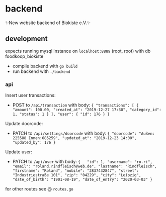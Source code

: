# backend
✨New website backend of Biokiste e.V.✨

## development

expects running mysql instance on `localhost:8889` (root, root) with db foodkoop_biokiste

- compile backend with `go build`
- run backend with `./backend`


### api 

Insert user transactions:
- POST to `/api/transaction` with body:
`{
	"transactions": [
	{	
		"amount": 100.00,
		"created_at": "2019-12-27 17:30",
		"category_id": 1,
		"status": 1
	}
	],
	"user": {
	"id": 176
	}
}`

Update doorcode:
- PATCH to `/api/settings/doorcode` with body:
`{
	"doorcode": "Außen: 225588 Innen:685259",
	"updated_at": "2019-12-23 14:00",
	"updated_by": 176
}`

Update user:
- PATCH to `/api/user` with body:
`{	
	"id": 1,
	"username": "ro.ri",
	"email": "roland.rindfleisch@web.de",
	"lastname": "Rindfleisch",
	"firstname": "Roland",
	"mobile": "2837432847",
	"street": "Industriestraße 101",
	"zip": "04229",
	"city": "Leipzig",
	"date_of_birth": "1901-08-19",
	"date_of_entry": "2020-03-03"
}`

for other routes see @ `routes.go`